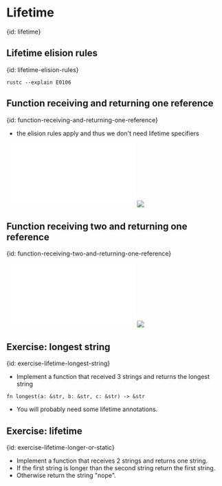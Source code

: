 # Lifetime
{id: lifetime}


## Lifetime elision rules
{id: lifetime-elision-rules}

```
rustc --explain E0106
```

## Function receiving and returning one reference
{id: function-receiving-and-returning-one-reference}

* the elision rules apply and thus we don't need lifetime specifiers

![](examples/lifetime/function-one-param/src/main.rs)
![](examples/lifetime/function-one-param/out.out)


## Function receiving two and returning one reference
{id: function-receiving-two-and-returning-one-reference}

![](examples/lifetime/function-two-params/src/main.rs)
![](examples/lifetime/function-two-params/out.out)


## Exercise: longest string
{id: exercise-lifetime-longest-string}

* Implement a function that received 3 strings and returns the longest string

```
fn longest(a: &str, b: &str, c: &str) -> &str
```

* You will probably need some lifetime annotations.

## Exercise: lifetime
{id: exercise-lifetime-longer-or-static}

* Implement a function that receives 2 strings and returns one string.
* If the first string is longer than the second string return the first string.
* Otherwise return the string "nope".


